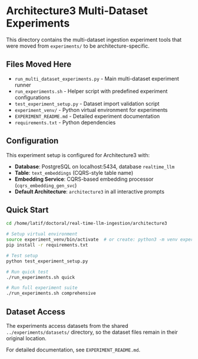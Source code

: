 # Architecture3 Multi-Dataset Experiments

This directory contains the multi-dataset ingestion experiment tools that were moved from `experiments/` to be architecture-specific.

## Files Moved Here
- `run_multi_dataset_experiments.py` - Main multi-dataset experiment runner
- `run_experiments.sh` - Helper script with predefined experiment configurations
- `test_experiment_setup.py` - Dataset import validation script
- `experiment_venv/` - Python virtual environment for experiments
- `EXPERIMENT_README.md` - Detailed experiment documentation
- `requirements.txt` - Python dependencies

## Configuration
This experiment setup is configured for Architecture3 with:
- **Database**: PostgreSQL on localhost:5434, database `realtime_llm`
- **Table**: `text_embeddings` (CQRS-style table name)
- **Embedding Service**: CQRS-based embedding processor (`cqrs_embedding_gen_svc`)
- **Default Architecture**: `architecture3` in all interactive prompts

## Quick Start
```bash
cd /home/latif/doctoral/real-time-llm-ingestion/architecture3

# Setup virtual environment
source experiment_venv/bin/activate  # or create: python3 -m venv experiment_venv
pip install -r requirements.txt

# Test setup
python test_experiment_setup.py

# Run quick test
./run_experiments.sh quick

# Run full experiment suite
./run_experiments.sh comprehensive
```

## Dataset Access
The experiments access datasets from the shared `../experiments/datasets/` directory, so the dataset files remain in their original location.

For detailed documentation, see `EXPERIMENT_README.md`.